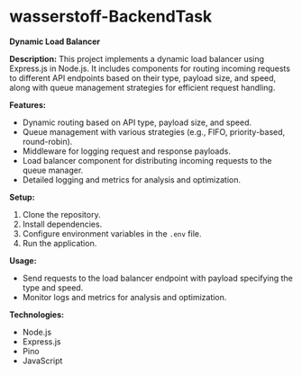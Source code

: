 # wasserstoff-BackendTask

**Dynamic Load Balancer**

**Description:**
This project implements a dynamic load balancer using Express.js in Node.js. It includes components for routing incoming requests to different API endpoints based on their type, payload size, and speed, along with queue management strategies for efficient request handling.

**Features:**

- Dynamic routing based on API type, payload size, and speed.
- Queue management with various strategies (e.g., FIFO, priority-based, round-robin).
- Middleware for logging request and response payloads.
- Load balancer component for distributing incoming requests to the queue manager.
- Detailed logging and metrics for analysis and optimization.

**Setup:**

1. Clone the repository.
2. Install dependencies.
3. Configure environment variables in the `.env` file.
4. Run the application.

**Usage:**

- Send requests to the load balancer endpoint with payload specifying the type and speed.
- Monitor logs and metrics for analysis and optimization.

**Technologies:**

- Node.js
- Express.js
- Pino
- JavaScript
